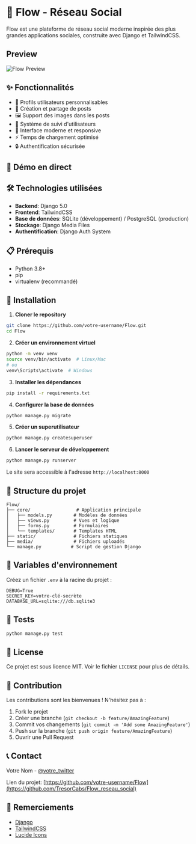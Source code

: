 # 🌊 Flow - Réseau Social

Flow est une plateforme de réseau social moderne inspirée des plus grandes applications sociales, construite avec Django et TailwindCSS.

   ## Preview
   ![Flow Preview](https://i.imgur.com/hkvcFLT.jpg)

## ✨ Fonctionnalités

- 👤 Profils utilisateurs personnalisables
- 📝 Création et partage de posts
- 🖼️ Support des images dans les posts
- 👥 Système de suivi d'utilisateurs
- 💬 Interface moderne et responsive
- ⚡ Temps de chargement optimisé
- 🔒 Authentification sécurisée

## 🚀 Démo en direct


## 🛠️ Technologies utilisées

- **Backend**: Django 5.0
- **Frontend**: TailwindCSS
- **Base de données**: SQLite (développement) / PostgreSQL (production)
- **Stockage**: Django Media Files
- **Authentification**: Django Auth System

## 📋 Prérequis

- Python 3.8+
- pip
- virtualenv (recommandé)

## 🔧 Installation

1. **Cloner le repository**
```bash
git clone https://github.com/votre-username/Flow.git
cd Flow
```

2. **Créer un environnement virtuel**
```bash
python -m venv venv
source venv/bin/activate  # Linux/Mac
# ou
venv\Scripts\activate  # Windows
```

3. **Installer les dépendances**
```bash
pip install -r requirements.txt
```

4. **Configurer la base de données**
```bash
python manage.py migrate
```

5. **Créer un superutilisateur**
```bash
python manage.py createsuperuser
```

6. **Lancer le serveur de développement**
```bash
python manage.py runserver
```

Le site sera accessible à l'adresse `http://localhost:8000`

## 📁 Structure du projet

```
Flow/
├── core/                 # Application principale
│   ├── models.py        # Modèles de données
│   ├── views.py         # Vues et logique
│   ├── forms.py         # Formulaires
│   └── templates/       # Templates HTML
├── static/              # Fichiers statiques
├── media/               # Fichiers uploadés
└── manage.py           # Script de gestion Django
```

## 🔐 Variables d'environnement

Créez un fichier `.env` à la racine du projet :

```env
DEBUG=True
SECRET_KEY=votre-clé-secrète
DATABASE_URL=sqlite:///db.sqlite3
```

## 🧪 Tests

```bash
python manage.py test
```

## 📝 License

Ce projet est sous licence MIT. Voir le fichier `LICENSE` pour plus de détails.

## 👥 Contribution

Les contributions sont les bienvenues ! N'hésitez pas à :

1. Fork le projet
2. Créer une branche (`git checkout -b feature/AmazingFeature`)
3. Commit vos changements (`git commit -m 'Add some AmazingFeature'`)
4. Push sur la branche (`git push origin feature/AmazingFeature`)
5. Ouvrir une Pull Request

## 📞 Contact

Votre Nom - [@votre_twitter](https://x.com/TresorCabs)

Lien du projet: [https://github.com/votre-username/Flow](https://github.com/TresorCabs/Flow_reseau_social)

## 🙏 Remerciements

- [Django](https://www.djangoproject.com/)
- [TailwindCSS](https://tailwindcss.com/)
- [Lucide Icons](https://lucide.dev/) 
